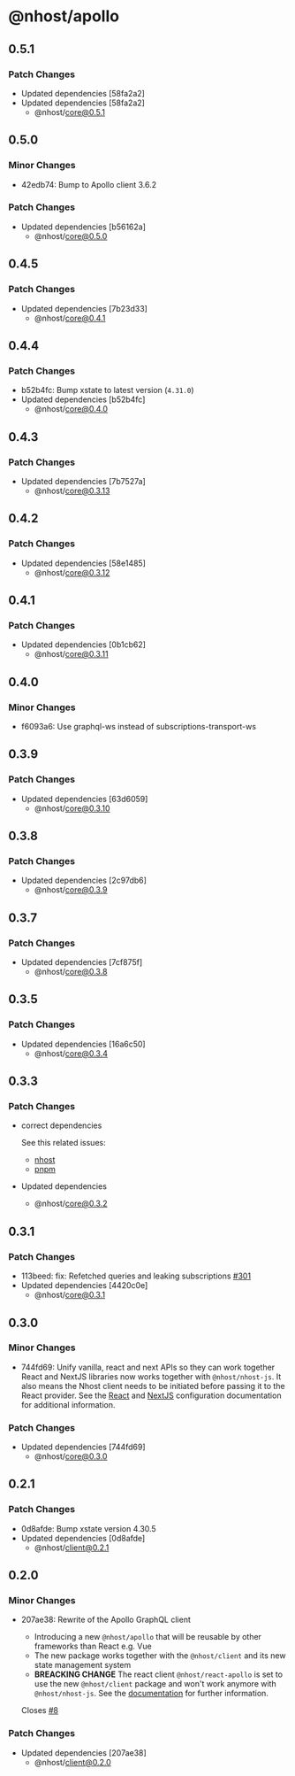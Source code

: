 # @nhost/apollo

## 0.5.1

### Patch Changes

- Updated dependencies [58fa2a2]
- Updated dependencies [58fa2a2]
  - @nhost/core@0.5.1

## 0.5.0

### Minor Changes

- 42edb74: Bump to Apollo client 3.6.2

### Patch Changes

- Updated dependencies [b56162a]
  - @nhost/core@0.5.0

## 0.4.5

### Patch Changes

- Updated dependencies [7b23d33]
  - @nhost/core@0.4.1

## 0.4.4

### Patch Changes

- b52b4fc: Bump xstate to latest version (`4.31.0`)
- Updated dependencies [b52b4fc]
  - @nhost/core@0.4.0

## 0.4.3

### Patch Changes

- Updated dependencies [7b7527a]
  - @nhost/core@0.3.13

## 0.4.2

### Patch Changes

- Updated dependencies [58e1485]
  - @nhost/core@0.3.12

## 0.4.1

### Patch Changes

- Updated dependencies [0b1cb62]
  - @nhost/core@0.3.11

## 0.4.0

### Minor Changes

- f6093a6: Use graphql-ws instead of subscriptions-transport-ws

## 0.3.9

### Patch Changes

- Updated dependencies [63d6059]
  - @nhost/core@0.3.10

## 0.3.8

### Patch Changes

- Updated dependencies [2c97db6]
  - @nhost/core@0.3.9

## 0.3.7

### Patch Changes

- Updated dependencies [7cf875f]
  - @nhost/core@0.3.8

## 0.3.5

### Patch Changes

- Updated dependencies [16a6c50]
  - @nhost/core@0.3.4

## 0.3.3

### Patch Changes

- correct dependencies

  See this related issues:

  - [nhost](https://github.com/nhost/nhost/issues/326)
  - [pnpm](https://github.com/pnpm/pnpm/issues/4348)

- Updated dependencies
  - @nhost/core@0.3.2

## 0.3.1

### Patch Changes

- 113beed: fix: Refetched queries and leaking subscriptions [#301](https://github.com/nhost/nhost/issues/301)
- Updated dependencies [4420c0e]
  - @nhost/core@0.3.1

## 0.3.0

### Minor Changes

- 744fd69: Unify vanilla, react and next APIs so they can work together
  React and NextJS libraries now works together with `@nhost/nhost-js`. It also means the Nhost client needs to be initiated before passing it to the React provider.
  See the [React](https://docs.nhost.io/reference/react#configuration) and [NextJS](https://docs.nhost.io/reference/nextjs/configuration) configuration documentation for additional information.

### Patch Changes

- Updated dependencies [744fd69]
  - @nhost/core@0.3.0

## 0.2.1

### Patch Changes

- 0d8afde: Bump xstate version 4.30.5
- Updated dependencies [0d8afde]
  - @nhost/client@0.2.1

## 0.2.0

### Minor Changes

- 207ae38: Rewrite of the Apollo GraphQL client

  - Introducing a new `@nhost/apollo` that will be reusable by other frameworks than React e.g. Vue
  - The new package works together with the `@nhost/client` and its new state management system
  - **BREACKING CHANGE** The react client `@nhost/react-apollo` is set to use the new `@nhost/client` package and won't work anymore with `@nhost/nhost-js`. See the [documentation](https://docs.nhost.io/reference/react/apollo) for further information.

  Closes [#8](https://github.com/nhost/nhost/issues/8)

### Patch Changes

- Updated dependencies [207ae38]
  - @nhost/client@0.2.0
